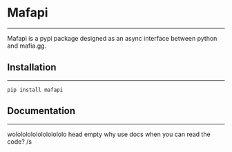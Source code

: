 # Mafapi
---
Mafapi is a pypi package designed as an async interface between python and mafia.gg.
## Installation
---
```
pip install mafapi
```
## Documentation
---
wololololololololololo head empty
why use docs when you can read the code? /s